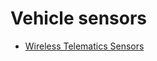 # Vehicle sensors

- [Wireless Telematics Sensors](./vehicle-sensors/wireless-telematics-sensors.md)